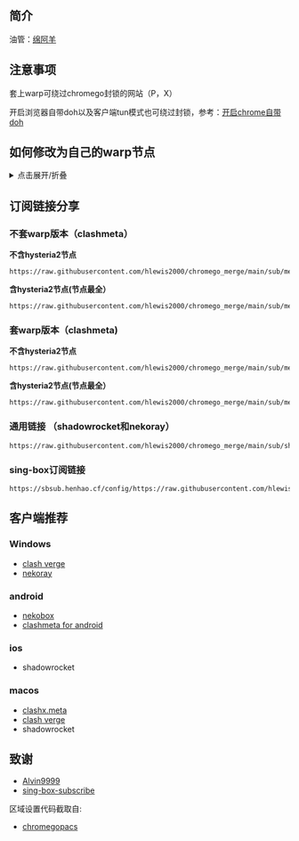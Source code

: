 ## 简介

油管：[绵阿羊](https://www.youtube.com/channel/UC9xYHJIRj7oXTPYYrTv2U2A)

## 注意事项

套上warp可绕过chromego封锁的网站（P，X）

开启浏览器自带doh以及客户端tun模式也可绕过封锁，参考：[开启chrome自带doh](https://blog.mareep.net/posts/9993/)

## 如何修改为自己的warp节点

<details>
  <summary>点击展开/折叠</summary>

可以用warp+机器人和提取wg节点替换掉配置文件中的wg信息

[warp提取wireguard网站](https://replit.com/@misaka-blog/wgcf-profile-generator)

[warp+机器人](https://t.me/generatewarpplusbot)

然后本地创建一个yaml文件，参考：[issues #20](https://github.com/vveg26/chromego_merge/issues/20)

</details>

## 订阅链接分享
### 不套warp版本（clashmeta）
**不含hysteria2节点**
```
https://raw.githubusercontent.com/hlewis2000/chromego_merge/main/sub/merged_proxies.yaml
```
**含hysteria2节点(节点最全）**
```
https://raw.githubusercontent.com/hlewis2000/chromego_merge/main/sub/merged_proxies_new.yaml
```
### 套warp版本（clashmeta)
**不含hysteria2节点**
```
https://raw.githubusercontent.com/hlewis2000/chromego_merge/main/sub/merged_warp_proxies.yaml
```
**含hysteria2节点(节点最全）**
```
https://raw.githubusercontent.com/hlewis2000/chromego_merge/main/sub/merged_proxies_new.yaml
```
### 通用链接 （shadowrocket和nekoray）
```
https://raw.githubusercontent.com/hlewis2000/chromego_merge/main/sub/shadowrocket_base64.txt
```

### sing-box订阅链接
```
https://sbsub.henhao.cf/config/https://raw.githubusercontent.com/hlewis2000/chromego_merge/main/sub/shadowrocket_base64.txt/&file=2
```

## 客户端推荐
### Windows
- [clash verge](https://github.com/zzzgydi/clash-verge/releases) 
- [nekoray](https://github.com/MatsuriDayo/nekoray)
### android
- [nekobox](https://github.com/MatsuriDayo/NekoBoxForAndroid)
- [clashmeta for android](https://github.com/MetaCubeX/ClashMetaForAndroid/releases)

### ios
- shadowrocket

### macos
- [clashx.meta](https://github.com/MetaCubeX/ClashX.Meta/releases)
- [clash verge](https://github.com/zzzgydi/clash-verge/releases) 
- shadowrocket

## 致谢
- [Alvin9999](https://github.com/Alvin9999/pac2/tree/master)
- [sing-box-subscribe](https://github.com/Toperlock/sing-box-subscribe)

区域设置代码截取自:
- [chromegopacs](https://github.com/markbang/chromegopacs)




